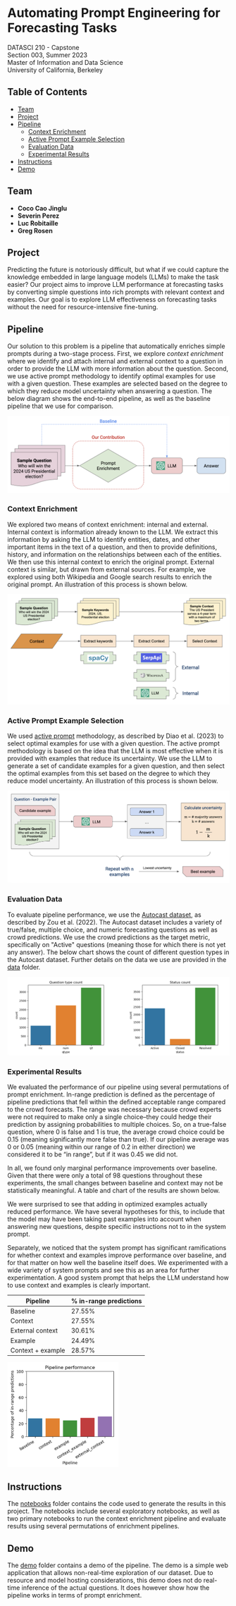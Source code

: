 # Automating Prompt Engineering for Forecasting Tasks

DATASCI 210 - Capstone<br>Section 003, Summer 2023<br>Master of Information and Data Science<br>University of California, Berkeley

## Table of Contents

- [Team](#team)
- [Project](#project)
- [Pipeline](#pipeline)
  - [Context Enrichment](#context-enrichment)
  - [Active Prompt Example Selection](#active-prompt-example-selection)
  - [Evaluation Data](#evaluation-data)
  - [Experimental Results](#experimental-results)
- [Instructions](#instructions)
- [Demo](#demo)

## Team

* **Coco Cao Jinglu**
* **Severin Perez**
* **Luc Robitaille** 
* **Greg Rosen**

## Project

Predicting the future is notoriously difficult, but what if we could capture the knowledge embedded in large language models (LLMs) to make the task easier? Our project aims to improve LLM performance at forecasting tasks by converting simple questions into rich prompts with relevant context and examples. Our goal is to explore LLM effectiveness on forecasting tasks without the need for resource-intensive fine-tuning.

## Pipeline

Our solution to this problem is a pipeline that automatically enriches simple prompts during a two-stage process. First, we explore *context enrichment* where we identify and attach internal and external context to a question in order to provide the LLM with more information about the question. Second, we use active prompt methodology to identify optimal examples for use with a given question. These examples are selected based on the degree to which they reduce model uncertainty when answering a question. The below diagram shows the end-to-end pipeline, as well as the baseline pipeline that we use for comparison.

![End-to-end pipeline](docs/images/end_to_end_pipeline.png "End-to-end pipeline")

### Context Enrichment

We explored two means of context enrichment: internal and external. Internal context is information already known to the LLM. We extract this information by asking the LLM to identify entities, dates, and other important items in the text of a question, and then to provide definitions, history, and information on the relationships between each of the entities. We then use this internal context to enrich the original prompt. External context is similar, but drawn from external sources. For example, we explored using both Wikipedia and Google search results to enrich the original prompt. An illustration of this process is shown below.

![Context enrichment](docs/images/context_enrichment.png "Context enrichment")

### Active Prompt Example Selection

We used [active prompt](https://arxiv.org/abs/2302.12246) methodology, as described by Diao et al. (2023) to select optimal examples for use with a given question. The active prompt methodology is based on the idea that the LLM is most effective when it is provided with examples that reduce its uncertainty. We use the LLM to generate a set of candidate examples for a given question, and then select the optimal examples from this set based on the degree to which they reduce model uncertainty. An illustration of this process is shown below.

![Active prompt example selection](docs/images/active_prompt.png "Active prompt example selection")

### Evaluation Data

To evaluate pipeline performance, we use the [Autocast dataset](https://github.com/andyzoujm/autocast), as described by Zou et al. (2022). The Autocast dataset includes a variety of true/false, multiple choice, and numeric forecasting questions as well as crowd predictions. We use the crowd predictions as the target metric, specifically on "Active" questions (meaning those for which there is not yet any answer). The below chart shows the count of different question types in the Autocast dataset. Further details on the data we use are provided in the [data](data) folder.

![Autocast question types](docs/images/autocast_dataset.png "Autocast question types")

### Experimental Results

We evaluated the performance of our pipeline using several permutations of prompt enrichment. In-range prediction is defined as the percentage of pipeline predictions that fell within the defined acceptable range compared to the crowd forecasts. The range was necessary because crowd experts were not required to make only a single choice–they could hedge their prediction by assigning probabilities to multiple choices. So, on a true-false question, where 0 is false and 1 is true, the average crowd choice could be 0.15 (meaning significantly more false than true). If our pipeline average was 0 or 0.05 (meaning within our range of 0.2 in either direction) we considered it to be “in range”, but if it was 0.45 we did not.

In all, we found only marginal performance improvements over baseline. Given that there were only a total of 98 questions throughout these experiments, the small changes between baseline and context may not be statistically meaningful. A table and chart of the results are shown below.

We were surprised to see that adding in optimized examples actually reduced performance. We have several hypotheses for this, to include that the model may have been taking past examples into account when answering new questions, despite specific instructions not to in the system prompt.

Separately, we noticed that the system prompt has significant ramifications for whether context and examples improve performance over baseline, and for that matter on how well the baseline itself does. We experimented with a wide variety of system prompts and see this as an area for further experimentation. A good system prompt that helps the LLM understand how to use context and examples is clearly important.


| Pipeline           | % in-range predictions |
|--------------------|-----------------------|
| Baseline           | 27.55%                |
| Context            | 27.55%                |
| External context   | 30.61%                |
| Example            | 24.49%                |
| Context + example  | 28.57%                |

<img src="docs/images/pipeline_performance.png" alt="Pipeline performance" width="50%">

## Instructions

The [notebooks](notebooks) folder contains the code used to generate the results in this project. The notebooks include several exploratory notebooks, as well as two primary notebooks to run the context enrichment pipeline and evaluate results using several permutations of enrichment pipelines. 

## Demo

The [demo](demo) folder contains a demo of the pipeline. The demo is a simple web application that allows non-real-time exploration of our dataset. Due to resource and model hosting considerations, this demo does not do real-time inference of the actual questions. It does however show how the pipeline works in terms of prompt enrichment.

